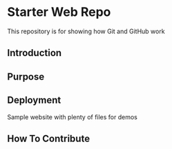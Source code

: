 # Starter Web Repo

This repository is for showing how Git and GitHub work

## Introduction

## Purpose

## Deployment

Sample website with plenty of files for demos

## How To Contribute

